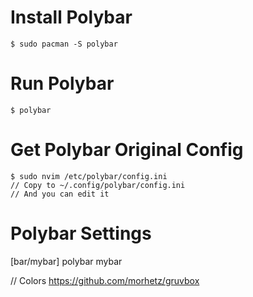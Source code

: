 # Install Polybar
    $ sudo pacman -S polybar

# Run Polybar
    $ polybar

# Get Polybar Original Config
    $ sudo nvim /etc/polybar/config.ini
    // Copy to ~/.config/polybar/config.ini
    // And you can edit it

# Polybar Settings
[bar/mybar]
polybar mybar

// Colors
https://github.com/morhetz/gruvbox
